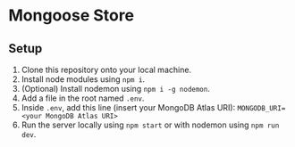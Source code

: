 # Mongoose Store

## Setup

1. Clone this repository onto your local machine.
1. Install node modules using `npm i`.
1. (Optional) Install nodemon using `npm i -g nodemon`.
1. Add a file in the root named `.env`.
1. Inside `.env`, add this line (insert your MongoDB Atlas URI):
```MONGODB_URI=<your MongoDB Atlas URI>```
1. Run the server locally using `npm start` or with nodemon using `npm run dev`.